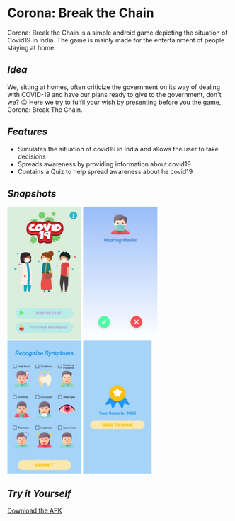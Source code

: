 # Corona: Break the Chain
Corona: Break the Chain is a simple android game depicting the situation of Covid19 in India. The game is mainly made for the entertainment of people staying at home. 

## _Idea_
We, sitting at homes, often criticize the government on its way of dealing with COVID-19 and have our plans ready to give to the government, don't we? 😛 
Here we try to fulfil your wish by presenting before you the game, Corona: Break The Chain.

## _Features_
- Simulates the situation of covid19 in India and allows the user to take decisions
- Spreads awareness by providing information about covid19
- Contains a Quiz to help spread awareness about he covid19 

## _Snapshots_

<img src="/snapshots/ss1.jpg" height="300"/>   <img src="/snapshots/ss2.jpg" height="300"/> <img src="/snapshots/ss3.jpg" height="300"/>   <img src="/snapshots/ss4.jpg" height="300"/> 

## _Try it Yourself_
[Download the APK](https://drive.google.com/file/d/15LzCKRERFbVSX9oPNMeUxNL1tkAgX4Md/view)
